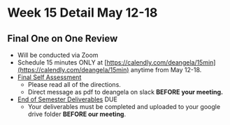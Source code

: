 # Week 15 Detail May 12-18

## Final One on One Review

* Will be conducted via Zoom
* Schedule 15 minutes ONLY at [https://calendly.com/deangela/15min](https://calendly.com/deangela/15min) anytime from May 12-18. 
* [Final Self Assessment ](../end_of_semester_deliverables/final_self_assessment.md)
  * Please read all of the directions. 
  * Direct message as pdf to deangela on slack **BEFORE your meeting.**
* [End of Semester Deliverables](../end_of_semester_deliverables/) DUE 
  * Your deliverables must be completed and uploaded to your google drive folder **BEFORE our meeting**.

